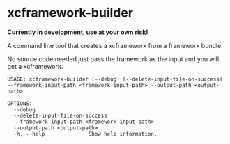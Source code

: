 # xcframework-builder

**Currently in development, use at your own risk!**

A command line tool that creates a xcframework from a framework bundle.

No source code needed just pass the framework as the input and you will get a xcframework.

```
USAGE: xcframework-builder [--debug] [--delete-input-file-on-success] --framework-input-path <framework-input-path> --output-path <output-path>

OPTIONS:
  --debug
  --delete-input-file-on-success
  --framework-input-path <framework-input-path>
  --output-path <output-path>
  -h, --help              Show help information.
```
